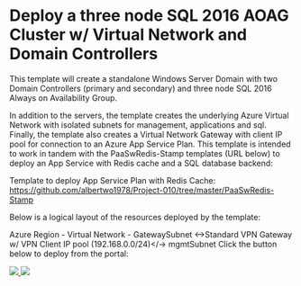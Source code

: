 # Deploy a three node SQL 2016 AOAG Cluster w/ Virtual Network and Domain Controllers
This template will create a standalone Windows Server Domain with two Domain Controllers (primary and secondary) and three node SQL 2016 Always on Availability Group.

In addition to the servers, the template creates the underlying Azure Virtual Network with isolated subnets for management, applications and sql. Finally, the template also creates a Virtual Network Gateway with client IP pool for connection to an Azure App Service Plan. This template is intended to work in tandem with the PaaSwRedis-Stamp templates (URL below) to deploy an App Service with Redis cache and a SQL database backend:

Template to deploy App Service Plan with Redis Cache:
https://github.com/albertwo1978/Project-010/tree/master/PaaSwRedis-Stamp

Below is a logical layout of the resources deployed by the template: 

Azure Region - 
    Virtual Network - 
        GatewaySubnet <->Standard VPN Gateway w/ VPN Client IP pool (192.168.0.0/24)</->
        mgmtSubnet 
Click the button below to deploy from the portal:

<a href="https://portal.azure.com/#create/Microsoft.Template/uri/https%3A%2F%2Fraw.githubusercontent.com%2Falbertwo1978%2FProject-010%2Fmaster%2FIaaS-Stamp%2Fazuredeploy.json" target="_blank">
    <img src="http://azuredeploy.net/deploybutton.png"/>
</a>
<a href="http://armviz.io/#/?load=https%3A%2F%2Fraw.githubusercontent.com%2Falbertwo1978%2FProject-010%2Fmaster%2FIaaS-Stamp%2Fazuredeploy.json" target="_blank">
    <img src="http://armviz.io/visualizebutton.png"/>
</a>
